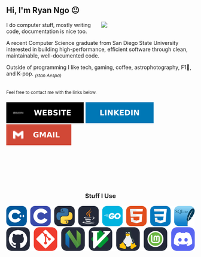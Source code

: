 ## Hi, I'm Ryan Ngo 😐

<a href="">
  <img 
    align="right"
    width="250em"
    src="https://spotify-github-profile.kittinanx.com/api/view?uid=cheesyburrito&cover_image=true&theme=default&show_offline=false&background_color=2e2e2e&interchange=false&bar_color=53b14f&bar_color_cover=false">
</a>

I do computer stuff, mostly writing code, documentation is nice too.

A recent Computer Science graduate from San Diego State University interested in building
high-performance, efficient software through clean, maintainable, well-documented code.

Outside of programming I like tech, gaming, coffee, astrophotography, F1🚜, and K-pop. <sub>*(stan Aespa)*</sub>

<!--
- learn by writing code
- read the documentation
- write documentation
- keep it simple
- OOP is fine
- AI is nice for asking
- Performance matters
-->

<br>
<sup>Feel free to contact me with the links below.</sup>

[![website](assets/website_badge.svg)](https://ryanvngo.github.io/)
[![linkedin](assets/linkedin_badge.svg)](https://www.linkedin.com/in/ryanvngo/)
[![gmail](assets/gmail_badge.svg)](mailto:vanray711@gmail.com)

<br><br><br><br><br>
<p>
  <h3 align="center">
    Stuff I Use
  </h3>
  <div align="center">
    <a href=""><img src="assets/tech_row_1.svg"></a><br>
    <a href=""><img src="assets/tech_row_2.svg"></a>
  </div>
</p>
